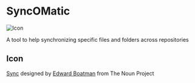 SyncOMatic
==========

![Icon](https://raw.github.com/SimonCropp/SyncOMatic/master/icon.png)

A tool to help synchronizing specific files and folders across repositories



## Icon 

<a href="http://thenounproject.com/term/sync/290/" target="_blank">Sync</a> designed by <a href="http://www.thenounproject.com/edward" target="_blank">Edward Boatman</a> from The Noun Project


